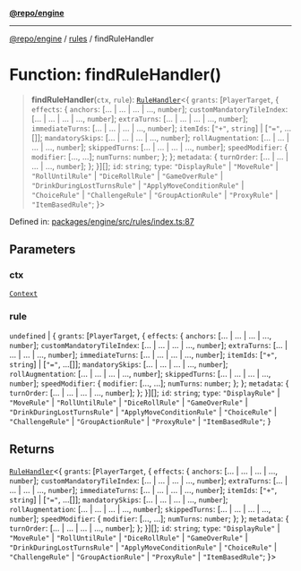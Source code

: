 [**@repo/engine**](../../README.md)

***

[@repo/engine](../../modules.md) / [rules](../README.md) / findRuleHandler

# Function: findRuleHandler()

> **findRuleHandler**(`ctx`, `rule`): [`RuleHandler`](../interfaces/RuleHandler.md)\<\{ `grants`: \[`PlayerTarget`, \{ `effects`: \{ `anchors`: \[... \| ... \| ... \| ..., `number`\]; `customMandatoryTileIndex`: \[... \| ... \| ... \| ..., `number`\]; `extraTurns`: \[... \| ... \| ... \| ..., `number`\]; `immediateTurns`: \[... \| ... \| ... \| ..., `number`\]; `itemIds`: \[`"+"`, `string`\] \| \[`"="`, ...[]\]; `mandatorySkips`: \[... \| ... \| ... \| ..., `number`\]; `rollAugmentation`: \[... \| ... \| ... \| ..., `number`\]; `skippedTurns`: \[... \| ... \| ... \| ..., `number`\]; `speedModifier`: \{ `modifier`: \[..., ...\]; `numTurns`: `number`; \}; \}; `metadata`: \{ `turnOrder`: \[... \| ... \| ... \| ..., `number`\]; \}; \}\][]; `id`: `string`; `type`: `"DisplayRule"` \| `"MoveRule"` \| `"RollUntilRule"` \| `"DiceRollRule"` \| `"GameOverRule"` \| `"DrinkDuringLostTurnsRule"` \| `"ApplyMoveConditionRule"` \| `"ChoiceRule"` \| `"ChallengeRule"` \| `"GroupActionRule"` \| `"ProxyRule"` \| `"ItemBasedRule"`; \}\>

Defined in: [packages/engine/src/rules/index.ts:87](https://github.com/alexqguo/drinking-board-game-v3/blob/4f69b8a1b2b5f97159c705ca0c84ae01560eec1b/packages/engine/src/rules/index.ts#L87)

## Parameters

### ctx

[`Context`](../../context/classes/Context.md)

### rule

`undefined` | \{ `grants`: \[`PlayerTarget`, \{ `effects`: \{ `anchors`: \[... \| ... \| ... \| ..., `number`\]; `customMandatoryTileIndex`: \[... \| ... \| ... \| ..., `number`\]; `extraTurns`: \[... \| ... \| ... \| ..., `number`\]; `immediateTurns`: \[... \| ... \| ... \| ..., `number`\]; `itemIds`: \[`"+"`, `string`\] \| \[`"="`, ...[]\]; `mandatorySkips`: \[... \| ... \| ... \| ..., `number`\]; `rollAugmentation`: \[... \| ... \| ... \| ..., `number`\]; `skippedTurns`: \[... \| ... \| ... \| ..., `number`\]; `speedModifier`: \{ `modifier`: \[..., ...\]; `numTurns`: `number`; \}; \}; `metadata`: \{ `turnOrder`: \[... \| ... \| ... \| ..., `number`\]; \}; \}\][]; `id`: `string`; `type`: `"DisplayRule"` \| `"MoveRule"` \| `"RollUntilRule"` \| `"DiceRollRule"` \| `"GameOverRule"` \| `"DrinkDuringLostTurnsRule"` \| `"ApplyMoveConditionRule"` \| `"ChoiceRule"` \| `"ChallengeRule"` \| `"GroupActionRule"` \| `"ProxyRule"` \| `"ItemBasedRule"`; \}

## Returns

[`RuleHandler`](../interfaces/RuleHandler.md)\<\{ `grants`: \[`PlayerTarget`, \{ `effects`: \{ `anchors`: \[... \| ... \| ... \| ..., `number`\]; `customMandatoryTileIndex`: \[... \| ... \| ... \| ..., `number`\]; `extraTurns`: \[... \| ... \| ... \| ..., `number`\]; `immediateTurns`: \[... \| ... \| ... \| ..., `number`\]; `itemIds`: \[`"+"`, `string`\] \| \[`"="`, ...[]\]; `mandatorySkips`: \[... \| ... \| ... \| ..., `number`\]; `rollAugmentation`: \[... \| ... \| ... \| ..., `number`\]; `skippedTurns`: \[... \| ... \| ... \| ..., `number`\]; `speedModifier`: \{ `modifier`: \[..., ...\]; `numTurns`: `number`; \}; \}; `metadata`: \{ `turnOrder`: \[... \| ... \| ... \| ..., `number`\]; \}; \}\][]; `id`: `string`; `type`: `"DisplayRule"` \| `"MoveRule"` \| `"RollUntilRule"` \| `"DiceRollRule"` \| `"GameOverRule"` \| `"DrinkDuringLostTurnsRule"` \| `"ApplyMoveConditionRule"` \| `"ChoiceRule"` \| `"ChallengeRule"` \| `"GroupActionRule"` \| `"ProxyRule"` \| `"ItemBasedRule"`; \}\>
